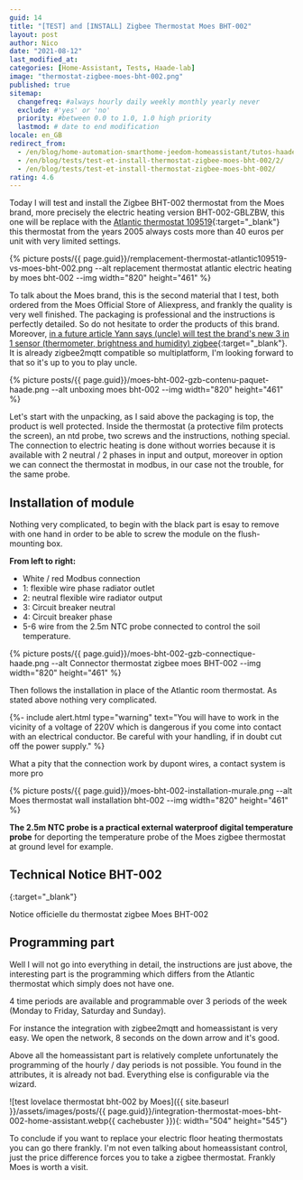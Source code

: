 ```yaml
---
guid: 14
title: "[TEST] and [INSTALL] Zigbee Thermostat Moes BHT-002"
layout: post
author: Nico
date: "2021-08-12"
last_modified_at:
categories: [Home-Assistant, Tests, Haade-lab]
image: "thermostat-zigbee-moes-bht-002.png"
published: true
sitemap:
  changefreq: #always hourly daily weekly monthly yearly never
  exclude: #'yes' or 'no'
  priority: #between 0.0 to 1.0, 1.0 high priority
  lastmod: # date to end modification
locale: en_GB
redirect_from:
  - /en/blog/home-automation-smarthome-jeedom-homeassistant/tutos-haade-lab/home-assistant/test-et-install-thermostat-zigbee-moes-bht-002/
  - /en/blog/tests/test-et-install-thermostat-zigbee-moes-bht-002/2/
  - /en/blog/tests/test-et-install-thermostat-zigbee-moes-bht-002/
rating: 4.6
---
```


Today I will test and install the Zigbee BHT-002 thermostat from the Moes brand, more precisely the electric heating version BHT-002-GBLZBW, this one will be replace with the [Atlantic thermostat 109519](https://www.rexel.fr/frx/Cat%C3%A9gorie/Chauffage-%C3%A9lectrique-climatisation-ventilation/Chauffage-domestique/C%C3%A2ble-chauffant/Plancher-Chauffant-Domocable---Thermostat-digital/ATL109519/p/62427465){:target="_blank"} this thermostat from the years 2005 always costs more than 40 euros per unit with very limited settings.

{% picture posts/{{ page.guid}}/remplacement-thermostat-atlantic109519-vs-moes-bht-002.png --alt replacement thermostat atlantic electric heating by moes bht-002 --img width="820" height="461" %}

To talk about the Moes brand, this is the second material that I test, both ordered from the Moes Official Store of Aliexpress, and frankly the quality is very well finished. The packaging is professional and the instructions is perfectly detailed. So do not hesitate to order the products of this brand. Moreover, [in a future article Yann says (uncle) will test the brand's new 3 in 1 sensor (thermometer, brightness and humidity) zigbee](https://fr.aliexpress.com/item/1005002522611717.html?spm=a2g0o.productlist.0.0.47147798UjVhU9&algo_pvid=760ce515-952e-453c-bdc1-465c7c3542f7&algo_exp_id=760ce515-952e-453c-bdc1-465c7c3542f7-41){:target="_blank"}. It is already zigbee2mqtt compatible so multiplatform, I'm looking forward to that so it's up to you to play uncle.

{% picture posts/{{ page.guid}}/moes-bht-002-gzb-contenu-paquet-haade.png --alt unboxing moes bht-002 --img width="820" height="461" %}

Let's start with the unpacking, as I said above the packaging is top, the product is well protected. Inside the thermostat (a protective film protects the screen), an ntd probe, two screws and the instructions, nothing special. The connection to electric heating is done without worries because it is available with 2 neutral / 2 phases in input and output, moreover in option we can connect the thermostat in modbus, in our case not the trouble, for the same probe.

## Installation of module

Nothing very complicated, to begin with the black part is esay to remove with one hand in order to be able to screw the module on the flush-mounting box.

**From left to right:**

- White / red Modbus connection
- 1: flexible wire phase radiator outlet
- 2: neutral flexible wire radiator output
- 3: Circuit breaker neutral
- 4: Circuit breaker phase
- 5-6 wire from the 2.5m NTC probe connected to control the soil temperature.

{% picture posts/{{ page.guid}}/moes-bht-002-gzb-connectique-haade.png --alt Connector thermostat zigbee moes BHT-002 --img width="820" height="461" %}

Then follows the installation in place of the Atlantic room thermostat. As stated above nothing very complicated.

{%- include alert.html type="warning" text="You will have to work in the vicinity of a voltage of 220V which is dangerous if you come into contact with an electrical conductor. Be careful with your handling, if in doubt cut off the power supply." %}

What a pity that the connection work by dupont wires, a contact system is more pro

{% picture posts/{{ page.guid}}/moes-bht-002-installation-murale.png --alt Moes thermostat wall installation bht-002 --img width="820" height="461" %}

**The 2.5m NTC probe is a practical external waterproof digital temperature probe** for deporting the temperature probe of the Moes zigbee thermostat at ground level for example.

## Technical Notice BHT-002

[](https://drive.google.com/file/d/13ArYq5bkG5xbnuoVv76iHq4Rb2fCYrG5/view?usp=sharing){:target="_blank"}

Notice officielle du thermostat zigbee Moes BHT-002

## Programming part

Well I will not go into everything in detail, the instructions are just above, the interesting part is the programming which differs from the Atlantic thermostat which simply does not have one.

4 time periods are available and programmable over 3 periods of the week (Monday to Friday, Saturday and Sunday).

For instance the integration with zigbee2mqtt and homeassistant is very easy. We open the network, 8 seconds on the down arrow and it's good.

Above all the homeassistant part is relatively complete unfortunately the programming of the hourly / day periods is not possible. You found in the attributes, it is already not bad. Everything else is configurable via the wizard.

![test lovelace thermostat bht-002 by Moes]({{ site.baseurl }}/assets/images/posts/{{ page.guid}}/integration-thermostat-moes-bht-002-home-assistant.webp{{ cachebuster }}){: width="504" height="545"} 

To conclude if you want to replace your electric floor heating thermostats you can go there frankly. I'm not even talking about homeassistant control, just the price difference forces you to take a zigbee thermostat. Frankly Moes is worth a visit.
